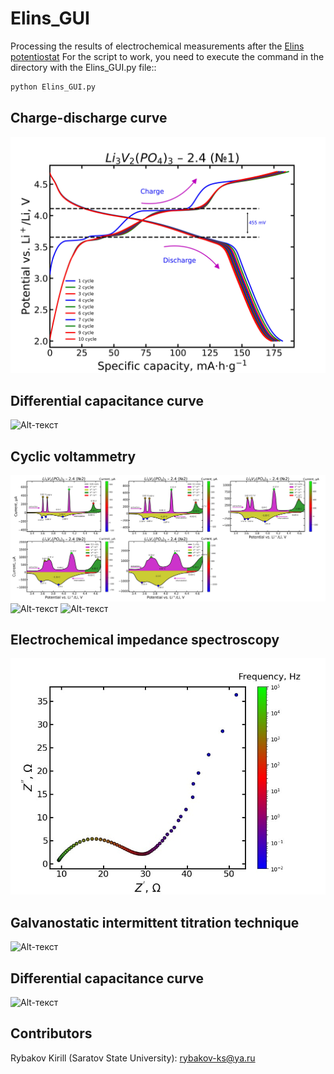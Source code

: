 # Elins_GUI
Processing the results of electrochemical measurements after the [Elins potentiostat](https://potentiostat.ru/)
For the script to work, you need to execute the command in the directory with the Elins_GUI.py file::
```python
python Elins_GUI.py
```
## Charge-discharge curve
![Alt-текст](https://raw.githubusercontent.com/rybakov-ks/Elins_GUI/main/images/LVP2.4_1C_10cycle_el_1.jpg "GS")
## Differential capacitance curve
![Alt-текст](https://raw.githubusercontent.com/rybakov-ks/Elins_GUI/main/images/Test%E2%84%961_LVP_Sample1.3.1_el_1_mact_4.08mg_0.1C_1C_1C_diff.jpg "DC")
## Cyclic voltammetry
![Alt-текст](https://raw.githubusercontent.com/rybakov-ks/Elins_GUI/main/images/LVP2.4.jpg "CV1")
![Alt-текст](https://github.com/rybakov-ks/Elins_GUI/blob/main/images/Test%E2%84%962_LVP_Sample1.3.1_el_2_mact_4.16mg_CV.jpg "CV2")
![Alt-текст](https://raw.githubusercontent.com/rybakov-ks/Elins_GUI/main/images/Test%E2%84%962_LVP_Sample1.3.1_el_2_mact_4.16mg_CV_2.jpg "CV3")
## Electrochemical impedance spectroscopy
![Alt-текст](https://github.com/rybakov-ks/Elins_GUI/blob/main/images/SEI.jpg "EIS")
## Galvanostatic intermittent titration technique
![Alt-текст](https://raw.githubusercontent.com/rybakov-ks/Elins_GUI/main/images/Potential%20curve_85_5_double.jpg "GITT")
## Differential capacitance curve
![Alt-текст](https://github.com/rybakov-ks/Elins_GUI/blob/main/images/Test%E2%84%962_LVP_Sample1.3.1_el_1_mact_4.08mg_DIFFCAPACITY1.jpg "GITT")
## Contributors
Rybakov Kirill (Saratov State University): rybakov-ks@ya.ru
